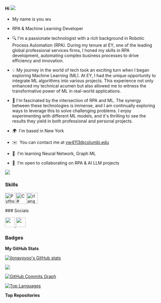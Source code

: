 #### Hi ![](https://user-images.githubusercontent.com/18350557/176309783-0785949b-9127-417c-8b55-ab5a4333674e.gif)
*   My name is you wu
*   RPA & Machine Learning Developer
* 🔍 I'm a passionate technologist with a rich background in Robotic Process Automation (RPA). During my tenure at EY, one of the leading global professional services firms, I honed my skills in RPA development, automating complex business processes to drive efficiency and innovation.
* 💡 My journey in the world of tech took an exciting turn when I began exploring Machine Learning (ML). At EY, I had the unique opportunity to integrate ML algorithms into various projects. This experience not only enhanced my technical acumen but also allowed me to witness the transformative power of ML in real-world applications.
* 🚀 I'm fascinated by the intersection of RPA and ML. The synergy between these technologies is immense, and I am continually exploring ways to leverage this to solve challenging problems. I enjoy experimenting with different ML models, and it's thrilling to see the results they yield in both professional and personal projects.

* 🌍  I'm based in New York
* ✉️  You can contact me at [yw4113@columbi.edu](mailto:yw4113@columbi.edu)
*  🧠  I'm learning Neural Network, Graph ML
*   🤝  I'm open to collaborating on RPA & AI LLM projects

<a href="https://www.github.com/ilonayoyoo" target="_blank" rel="noreferrer"><img
src="https://img.shields.io/github/followers/ilonayoyoo?logo=github&style=for-the-badge&color=0891b2&labelColor=1c1917" /></a>

### Skills


<p align="left">
<a href="https://www.python.org/" target="_blank" rel="noreferrer"><img src="https://raw.githubusercontent.com/danielcranney/readme-generator/main/public/icons/skills/python-colored.svg" width="36" height="36" alt="Python" /></a><a href="https://docs.microsoft.com/en-us/dotnet/csharp/" target="_blank" rel="noreferrer"><img src="https://raw.githubusercontent.com/danielcranney/readme-generator/main/public/icons/skills/csharp-colored.svg" width="36" height="36" alt="C#" /></a><a href="https://www.r-project.org/" target="_blank" rel="noreferrer"><img src="https://raw.githubusercontent.com/danielcranney/readme-generator/main/public/icons/skills/rlang-colored.svg" width="36" height="36" alt="rlang" /></a></p>
### Socials<p align="left"> <a href="https://www.github.com/ilonayoyoo" target="_blank" rel="noreferrer"> <picture> <source media="(prefers-color-scheme: dark)" srcset="https://raw.githubusercontent.com/danielcranney/readme-generator/main/public/icons/socials/github-dark.svg" /> <source media="(prefers-color-scheme: light)" srcset="https://raw.githubusercontent.com/danielcranney/readme-generator/main/public/icons/socials/github.svg" /> <img src="https://raw.githubusercontent.com/danielcranney/readme-generator/main/public/icons/socials/github.svg" width="32" height="32" /> </picture> </a> <a href="https://www.linkedin.com/in/ilona-you-wu/" target="_blank" rel="noreferrer"> <picture> <source media="(prefers-color-scheme: dark)" srcset="https://raw.githubusercontent.com/danielcranney/readme-generator/main/public/icons/socials/linkedin-dark.svg" /> <source media="(prefers-color-scheme: light)" srcset="https://raw.githubusercontent.com/danielcranney/readme-generator/main/public/icons/socials/linkedin.svg" /> <img src="https://raw.githubusercontent.com/danielcranney/readme-generator/main/public/icons/socials/linkedin.svg" width="32" height="32" /> </picture> </a></p>

### Badges

<b>My GitHub Stats</b>

<a href="http://www.github.com/ilonayoyoo"><img src="https://github-readme-stats.vercel.app/api?username=ilonayoyoo&show_icons=true&hide=&count_private=true&title_color=0891b2&text_color=ffffff&icon_color=0891b2&bg_color=1c1917&hide_border=true&show_icons=true" alt="ilonayoyoo's GitHub stats" /></a>

<a href="http://www.github.com/ilonayoyoo"><img src="https://github-readme-streak-stats.herokuapp.com/?user=ilonayoyoo&stroke=ffffff&background=1c1917&ring=0891b2&fire=0891b2&currStreakNum=ffffff&currStreakLabel=0891b2&sideNums=ffffff&sideLabels=ffffff&dates=ffffff&hide_border=true" /></a>

<a href="http://www.github.com/ilonayoyoo"><img src="https://github-readme-activity-graph.cyclic.app/graph?username=ilonayoyoo&bg_color=1c1917&color=ffffff&line=0891b2&point=ffffff&area_color=1c1917&area=true&hide_border=true&custom_title=GitHub%20Commits%20Graph" alt="GitHub Commits Graph" /></a>

<a href="https://github.com/ilonayoyoo" align="left"><img src="https://github-readme-stats.vercel.app/api/top-langs/?username=ilonayoyoo&langs_count=10&title_color=0891b2&text_color=ffffff&icon_color=0891b2&bg_color=1c1917&hide_border=true&locale=en&custom_title=Top%20%Languages" alt="Top Languages" /></a>

<b>Top Repositories</b>

<div width="100%" align="center"></div><br /><br /><br /><br /><br /><br /><br />
